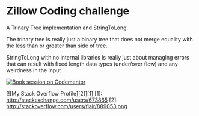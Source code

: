 # Zillow Coding challenge 
A Trinary Tree implementation and StringToLong.

The trinary tree is really just a binary tree that does not merge equality with the less than or greater than side of tree.

StringToLong with no internal libraries is really just about managing errors that can result with fixed length data types (under/over flow) and
any weirdness in the input

[![Book session on Codementor](https://cdn.codementor.io/badges/book_session_github.svg)](https://www.codementor.io/chb0codementor?utm_source=github&utm_medium=button&utm_term=chb0codementor&utm_campaign=github)

[![My Stack Overflow Profile][2]][1] 
  [1]: http://stackexchange.com/users/673865
  [2]: http://stackoverflow.com/users/flair/889053.png
